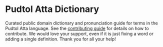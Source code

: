 
# Pudtol Atta Dictionary

Curated public domain dictionary and pronunciation guide for terms in the Pudtol Atta language. See the [contributing guide](https://github.com/drumworkteam/term/blob/make/.github/contributing.md) for details on how to contribute. We would love your support, even if it is just fixing a word or adding a single definition. Thank you for all your help!